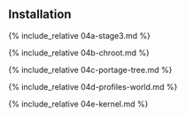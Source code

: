 <!-- 4 -->
## Installation
{% include_relative 04a-stage3.md %}

{% include_relative 04b-chroot.md %}

{% include_relative 04c-portage-tree.md %}

{% include_relative 04d-profiles-world.md %}

{% include_relative 04e-kernel.md %}

